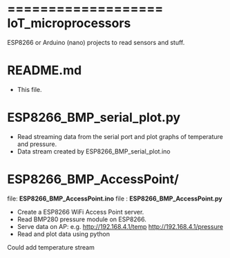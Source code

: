 ===================
IoT_microprocessors
===================

ESP8266 or Arduino (nano) projects to read sensors and stuff.


README.md
=========

* This file.

ESP8266_BMP_serial_plot.py
==========================

 * Read streaming data from the serial port and plot graphs of temperature and pressure.
 * Data stream created by ESP8266_BMP_serial_plot.ino


ESP8266_BMP_AccessPoint/
========================

file: **ESP8266_BMP_AccessPoint.ino**
file : **ESP8266_BMP_AccessPoint.py**

* Create a ESP8266 WiFi Access Point server.
* Read BMP280 pressure module on ESP8266.
* Serve data on AP: e.g.
http://192.168.4.1/temp http://192.168.4.1/pressure
* Read and plot data using python

Could add temperature stream
